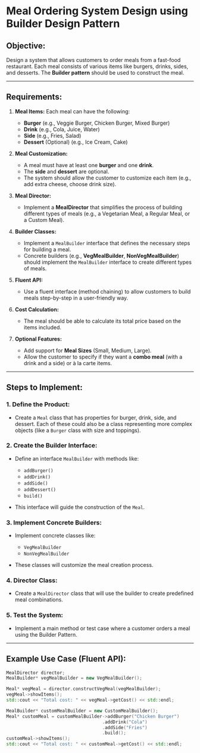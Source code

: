 # Meal Ordering System Design using Builder Design Pattern

## Objective:
Design a system that allows customers to order meals from a fast-food restaurant. Each meal consists of various items like burgers, drinks, sides, and desserts. The **Builder pattern** should be used to construct the meal.

---

## Requirements:
1. **Meal Items:** Each meal can have the following:
   - **Burger** (e.g., Veggie Burger, Chicken Burger, Mixed Burger)
   - **Drink** (e.g., Cola, Juice, Water)
   - **Side** (e.g., Fries, Salad)
   - **Dessert** (Optional) (e.g., Ice Cream, Cake)

2. **Meal Customization:**
   - A meal must have at least one **burger** and one **drink**.
   - The **side** and **dessert** are optional.
   - The system should allow the customer to customize each item (e.g., add extra cheese, choose drink size).

3. **Meal Director:**
   - Implement a **MealDirector** that simplifies the process of building different types of meals (e.g., a Vegetarian Meal, a Regular Meal, or a Custom Meal).

4. **Builder Classes:**
   - Implement a `MealBuilder` interface that defines the necessary steps for building a meal.
   - Concrete builders (e.g., **VegMealBuilder**, **NonVegMealBuilder**) should implement the `MealBuilder` interface to create different types of meals.

5. **Fluent API:**
   - Use a fluent interface (method chaining) to allow customers to build meals step-by-step in a user-friendly way.

6. **Cost Calculation:**
   - The meal should be able to calculate its total price based on the items included.

7. **Optional Features:**
   - Add support for **Meal Sizes** (Small, Medium, Large).
   - Allow the customer to specify if they want a **combo meal** (with a drink and a side) or à la carte items.

---

## Steps to Implement:

### 1. Define the Product:
- Create a `Meal` class that has properties for burger, drink, side, and dessert. Each of these could also be a class representing more complex objects (like a `Burger` class with size and toppings).

### 2. Create the Builder Interface:
- Define an interface `MealBuilder` with methods like:
   - `addBurger()`
   - `addDrink()`
   - `addSide()`
   - `addDessert()`
   - `build()`
   
- This interface will guide the construction of the `Meal`.

### 3. Implement Concrete Builders:
- Implement concrete classes like:
   - `VegMealBuilder`
   - `NonVegMealBuilder`
   
- These classes will customize the meal creation process.

### 4. Director Class:
- Create a `MealDirector` class that will use the builder to create predefined meal combinations.

### 5. Test the System:
- Implement a main method or test case where a customer orders a meal using the Builder Pattern.

---

## Example Use Case (Fluent API):

```cpp
MealDirector director;
MealBuilder* vegMealBuilder = new VegMealBuilder();

Meal* vegMeal = director.constructVegMeal(vegMealBuilder);
vegMeal->showItems();
std::cout << "Total cost: " << vegMeal->getCost() << std::endl;

MealBuilder* customMealBuilder = new CustomMealBuilder();
Meal* customMeal = customMealBuilder->addBurger("Chicken Burger")
                                    .addDrink("Cola")
                                    .addSide("Fries")
                                    .build();
customMeal->showItems();
std::cout << "Total cost: " << customMeal->getCost() << std::endl;
